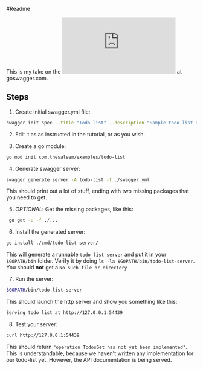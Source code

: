 #Readme

This is my take on the ![Todo List tutorial](https://goswagger.io/tutorial/todo-list.html) at goswagger.com. 

## Steps

1. Create initial swagger.yml file:

```bash
swagger init spec --title "Todo list" --description "Sample todo list app" --version 1.0.0 --scheme http --consumes application/com.thesaleem.examples.todo-list.v1+json --produces application/com.thesaleem.examples.todo.list.v1+json
```

2. Edit it as as instructed in the tutorial, or as you wish.

3. Create a go module:

```bash
go mod init com.thesaleem/examples/todo-list
```

4. Generate swagger server:

```bash
swagger generate server -A todo-list -f ./swagger.yml
```
This should print out a lot of stuff, ending with two missing packages that you need to get. 

5. *OPTIONAL*: Get the missing packages, like this:

```bash
 go get -u -f ./...
```

6. Install the generated server:

```bash
go install ./cmd/todo-list-server/
```

This will generate a runnable `todo-list-server` and put it in your `$GOPATH/bin` folder. Verify it by doing `ls -la $GOPATH/bin/todo-list-server`. You should **not** get a `No such file or directory`

7. Run the server:

```bash
$GOPATH/bin/todo-list-server
```
This should launch the http server and show you something like this:

```bash
Serving todo list at http://127.0.0.1:54439
```

8. Test your server:
 
```bash
curl http://127.0.0.1:54439
```
This should return `"operation TodosGet has not yet been implemented"`. This is understandable, because we haven't written any implementation for our todo-list yet. However, the API documentation is being served.

